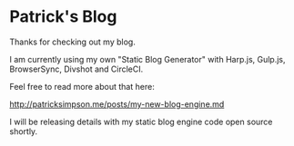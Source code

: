 # Patrick's Blog

Thanks for checking out my blog.

I am currently using my own "Static Blog Generator" with Harp.js, Gulp.js, BrowserSync, Divshot and CircleCI. 

Feel free to read more about that here:

http://patricksimpson.me/posts/my-new-blog-engine.md

I will be releasing details with my static blog engine code open source shortly.
